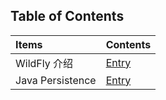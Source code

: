 ## Table of Contents

| **Items** | **Contents** |
|:----------|:-------------|
|WildFly 介绍 |[Entry](introduction/README.md) |
|Java Persistence |[Entry](persistence/README.md) |

